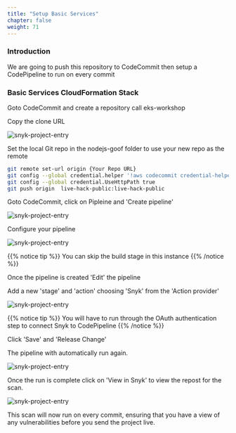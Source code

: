 ```yaml
---
title: "Setup Basic Services"
chapter: false
weight: 71
---
```


### Introduction

We are going to push this repository to CodeCommit then setup a CodePipeline to run on every commit

### Basic Services CloudFormation Stack

Goto CodeCommit and create a repository call eks-workshop

Copy the clone URL

![snyk-project-entry](/images/codepipline-1.jpg)



Set the local Git repo in the nodejs-goof folder to use your new repo as the remote

```bash
git remote set-url origin {Your Repo URL}
git config --global credential.helper '!aws codecommit credential-helper $@'
git config --global credential.UseHttpPath true
git push origin  live-hack-public:live-hack-public
```

Goto CodeCommit, click on Pipleine and 'Create pipeline'


![snyk-project-entry](/images/codepipline-2.jpg)


Configure your pipeline


![snyk-project-entry](/images/codepipline-3.jpg)

{{% notice tip %}}
You can skip the build stage in this instance
{{% /notice %}}


Once the pipeline is created 'Edit' the pipeline

Add a new 'stage' and 'action' choosing 'Snyk' from the 'Action provider'

![snyk-project-entry](/images/codepipline-4.jpg)

{{% notice tip %}}
You will have to run through the OAuth authentication step to connect Snyk to CodePipeline
{{% /notice %}}
 
Click 'Save' and 'Release Change'

The pipeline with automatically run again.

![snyk-project-entry](/images/codepipline-5.jpg)

Once the run is complete click on 'View in Snyk' to view the repost for the scan.

![snyk-project-entry](/images/codepipline-6.jpg)

This scan will now run on every commit, ensuring that you have a view of any vulnerabilities before you send the project live.



